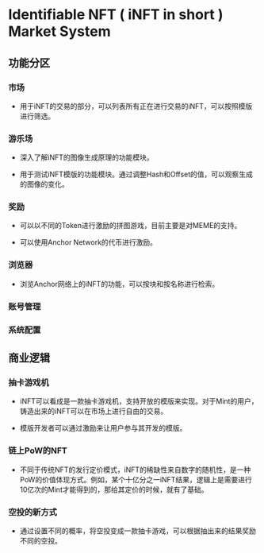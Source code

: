 # Identifiable NFT ( iNFT in short ) Market System

## 功能分区

### 市场

* 用于iNFT的交易的部分，可以列表所有正在进行交易的iNFT，可以按照模版进行筛选。

### 游乐场

* 深入了解iNFT的图像生成原理的功能模块。

* 用于测试iNFT模版的功能模块。通过调整Hash和Offset的值，可以观察生成的图像的变化。

### 奖励

* 可以以不同的Token进行激励的拼图游戏，目前主要是对MEME的支持。

* 可以使用Anchor Network的代币进行激励。

### 浏览器

* 浏览Anchor网络上的iNFT的功能，可以按块和按名称进行检索。

### 账号管理

### 系统配置

## 商业逻辑

### 抽卡游戏机

* iNFT可以看成是一款抽卡游戏机，支持开放的模版来实现。对于Mint的用户，铸造出来的iNFT可以在市场上进行自由的交易。

* 模版开发者可以通过激励来让用户参与其开发的模版。

### 链上PoW的NFT

* 不同于传统NFT的发行定价模式，iNFT的稀缺性来自数字的随机性，是一种PoW的价值体现方式。例如，某个十亿分之一iNFT结果，逻辑上是需要进行10亿次的Mint才能得到的，那给其定价的时候，就有了基础。

### 空投的新方式

* 通过设置不同的概率，将空投变成一款抽卡游戏，可以根据抽出来的结果奖励不同的空投。